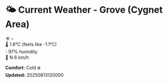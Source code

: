 # 🌤️ Current Weather - Grove (Cygnet Area)

☀️ **-**  
🌡️ 1.8°C (feels like -1.1°C)  
💧 97% humidity  
💨 N 6 km/h  

**Comfort:** Cold ❄️  
**Updated:** 20250813120000

